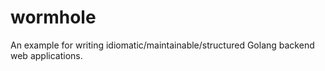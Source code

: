 wormhole
========

An example for writing idiomatic/maintainable/structured Golang backend web applications.
